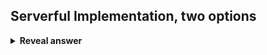 ## Serverful Implementation, two options
<details>
<summary><b>Reveal answer</b></summary>
Virtual Machines; hypervisor maps virtual resources to physical ones. Heavy duty, lots of resources. If one goes down, rest are fine.<br><br>Containers; Run on a physical machine, they share one OS kernel. More efficient. If kernel goes down, all containers go down.
</details>
